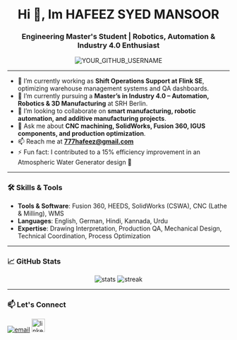 <h1 align="center">Hi 👋, Im HAFEEZ SYED MANSOOR</h1>
<h3 align="center">Engineering Master's Student | Robotics, Automation & Industry 4.0 Enthusiast</h3>

<p align="center">
  <img src="https://komarev.com/ghpvc/?username=YOUR_GITHUB_USERNAME&label=Profile%20views&color=0e75b6&style=flat" alt="YOUR_GITHUB_USERNAME" />
</p>

---

- 🔭 I’m currently working as **Shift Operations Support at Flink SE**, optimizing warehouse management systems and QA dashboards.
- 🌱 I’m currently pursuing a **Master’s in Industry 4.0 – Automation, Robotics & 3D Manufacturing** at SRH Berlin.
- 👯 I’m looking to collaborate on **smart manufacturing, robotic automation, and additive manufacturing projects**.
- 💬 Ask me about **CNC machining, SolidWorks, Fusion 360, IGUS components, and production optimization**.
- 📫 Reach me at **777hafeez@gmail.com**
- ⚡ Fun fact: I contributed to a 15% efficiency improvement in an Atmospheric Water Generator design 🌊

---

### 🛠️ Skills & Tools

- **Tools & Software**: Fusion 360, HEEDS, SolidWorks (CSWA), CNC (Lathe & Milling), WMS
- **Languages**: English, German, Hindi, Kannada, Urdu
- **Expertise**: Drawing Interpretation, Production QA, Mechanical Design, Technical Coordination, Process Optimization

---

### 📈 GitHub Stats

<p align="center">
  <img src="https://github-readme-stats.vercel.app/api?username=YOUR_GITHUB_USERNAME&show_icons=true&theme=radical" alt="stats" />
  <img src="https://github-readme-streak-stats.herokuapp.com/?user=YOUR_GITHUB_USERNAME&theme=radical" alt="streak" />
</p>

---

### 📫 Let's Connect

<p align="left">
  <a href="mailto:777hafeez@gmail.com"><img src="https://img.icons8.com/material-outlined/30/000000/mail.png" alt="email" /></a>
  <a href="https://www.linkedin.com/in/YOUR-LINKEDIN-USERNAME"><img src="https://cdn.jsdelivr.net/gh/devicons/devicon/icons/linkedin/linkedin-original.svg" alt="linkedin" height="30" width="30" /></a>
</p>
